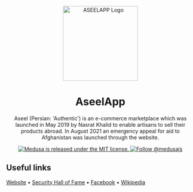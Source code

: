 <p align="center">
  <a href="https://aseelapp.com">
    <picture>
      <source media="(prefers-color-scheme: dark)" srcset="https://seed-email-images.s3.amazonaws.com/1200.png">
      <source media="(prefers-color-scheme: light)" srcset="https://seed-email-images.s3.amazonaws.com/1200.png">
      <img alt="ASEELAPP Logo" src="https://seed-email-images.s3.amazonaws.com/1200.png" height="200" width="200">
    </picture>
  </a>
</p>
<h1 align="center">
  AseelApp
</h1>
<p align="center">
  Aseel (Persian: 'Authentic') is an e-commerce marketplace which was launched in May 2019 by Nasrat Khalid to enable artisans to sell their products abroad. In August 2021 an emergency appeal for aid to Afghanistan was launched through the website.
</p>
<p align="center">
  <a href="https://github.com/medusajs/medusa/blob/master/LICENSE">
    <img src="https://img.shields.io/badge/license-MIT-blue.svg" alt="Medusa is released under the MIT license." />
  </a>
  <a href="https://twitter.com/intent/follow?screen_name=aseelapp">
    <img src="https://img.shields.io/twitter/follow/medusajs.svg?label=Follow%20@aseelpp" alt="Follow @medusajs" />
  </a>
</p>

## Useful links
[Website](https://aseelapp.com) • [Security Hall of Fame](https://security.aseelapp.com) • [Facebook](https://www.facebook.com/ASEELapp) • [Wikipedia](https://en.wikipedia.org/wiki/Aseel_(website))

